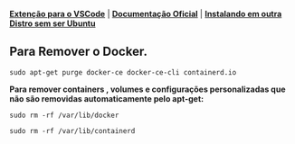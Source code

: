 **[Extenção para o VSCode](https://marketplace.visualstudio.com/items?itemName=ms-azuretools.vscode-docker)** | **[Documentação Oficial](https://docs.docker.com/)** | **[Instalando em outra Distro sem ser Ubuntu](https://docs.docker.com/engine/install/)**

## Para Remover o Docker.
```
sudo apt-get purge docker-ce docker-ce-cli containerd.io
```
**Para remover containers , volumes e configurações personalizadas que não são removidas automaticamente pelo apt-get:**
```
sudo rm -rf /var/lib/docker
```
```
sudo rm -rf /var/lib/containerd
```
